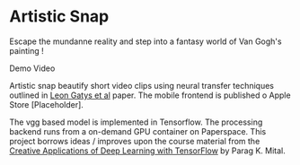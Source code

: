 # Artistic Snap

Escape the mundanne reality and step into a fantasy world of Van Gogh's painting !

Demo Video

Artistic snap beautify short video clips using neural transfer techniques outlined in [Leon Gatys et al](https://arxiv.org/abs/1508.06576) paper. The mobile frontend is published o Apple Store  [Placeholder].

The vgg based model is implemented in Tensorflow. The processing backend runs from a on-demand GPU container on Paperspace.  This project borrows  ideas / improves upon the course material from the  [Creative Applications of Deep Learning with TensorFlow](https://www.kadenze.com/courses/creative-applications-of-deep-learning-with-tensorflow/info) by Parag K. Mital.








